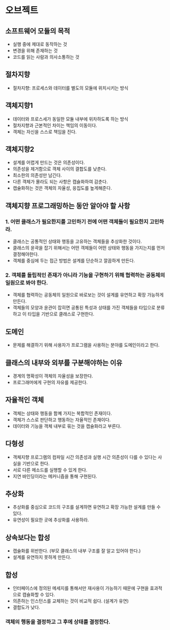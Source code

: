 # 오브젝트

## 소프트웨어 모듈의 목적
- 실행 중에 제대로 동작하는 것
- 변경을 위해 존재하는 것
- 코드를 읽는 사람과 의사소통하는 것

## 절차지향
- 절차지향: 프로세스와 데이터를 별도의 모듈에 위치시키는 방식

## 객체지향1
- 데이터와 프로스세가 동일한 모듈 내부에 위차하도록 하는 방식
- 절차지향과 근본적인 차이는 책임의 이동이다.
- 객체는 자신을 스스로 책임을 진다.

## 객체지향2
- 설계를 어렵게 만드는 것은 의존성이다.
- 의존성을 제거함으로 객체 사이의 결합도를 낮춘다.
- 최소한의 의존성만 남긴다.
- 다른 객체가 몰라도 되는 사항은 캡슐화하여 감춘다.
- 캡슐화하는 것은 객체의 자율성, 응집도를 높게해준다.

## 객체지향 프로그래밍하는 동안 알아야 할 사항
### 1. 어떤 클래스가 필요한지를 고민하기 전에 어떤 객체들이 필요한지 고민하라.
- 클래스는 공통적인 상태와 행동을 고유하는 객체들을 추상화한 것이다.
- 클래스의 윤곽을 잡기 위해서는 어떤 객체들이 어떤 상태와 행동을 가지는지를 먼저 결정해야한다.
- 객체를 중심에 두는 접근 방법은 설계를 단순하고 깔끔하게 만든다.
### 2. 객체를 돌립적인 존재가 아니라 기능을 구현하기 위해 협력하는 공동체의 일원으로 봐야 한다.
- 객체를 협력하는 공동체의 일원으로 바로보는 것이 설계를 유연하고 확장 가능하게 만든다.
- 객체들의 모양과 윤관이 잡히면 공통된 특성과 상태를 가진 객체들을 타입으로 분류하고 이 타입을 기반으로 클래스로 구현한다.

## 도메인
- 문제를 해결하기 위해 사용자가 프로그램을 사용하는 분야를 도메인이라고 한다.

## 클래스의 내부와 외부를 구분해야하는 이유
- 경계의 명확성이 객체의 자율성을 보장한다.
- 프로그래머에게 구현의 자유를 제공한다.

## 자율적인 객체
- 객체는 상태와 행동을 함꼐 가지는 복합적인 존재이다.
- 객체가 스스로 판단하고 행동하는 자율적인 존재이다.
- 데이터와 기능을 객체 내부로 묶는 것을 캡슐화라고 부른다.

## 다형성
- 객체지향 프로그램의 컴파일 시간 의존성과 실행 시간 의존성이 다를 수 있다는 사실을 기반으로 한다.
- 서로 다른 메소드를 실행할 수 있게 한다.
- 지연 바인딩이라는 메커니즘을 통해 구현된다.

## 추상화
- 추상화를 중심으로 코드의 구조를 설계하면 유연하고 확장 가능한 설계를 만들 수 있다.
- 유연성이 필요한 곳에 추상화를 사용하라.

## 상속보다는 합성
- 캡슐화를 위반한다. (부모 클래스의 내부 구조를 잘 알고 있어야 한다.)
- 설계를 유연하지 못하게 만든다.

## 합성
- 인터페이스에 정의된 메세지를 통해서만 재사용이 가능하기 때문에 구현을 효과적으로 캡슐화할 수 있다.
- 의존하는 인스턴스를 교체하는 것이 비교적 쉽다. (설계가 유연)
- 결합도가 낮다.

### 객체의 행동을 결정하고 그 후에 상태를 결정한다.


